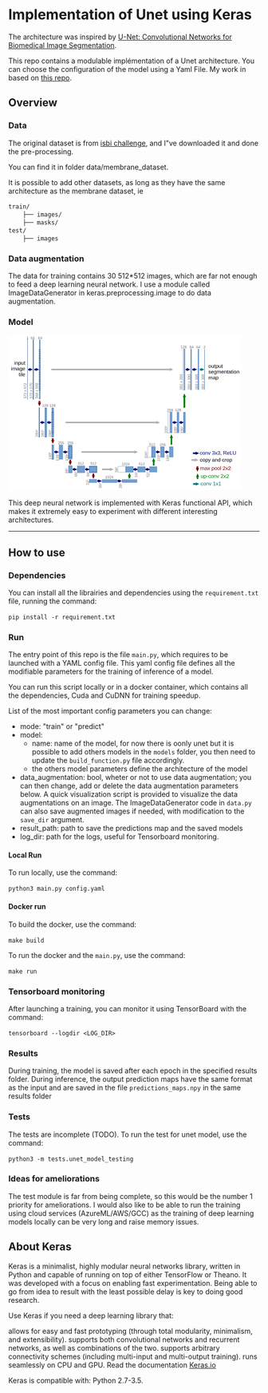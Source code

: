 # Implementation of Unet using Keras

The architecture was inspired by [U-Net: Convolutional Networks for Biomedical Image Segmentation](http://lmb.informatik.uni-freiburg.de/people/ronneber/u-net/).

This repo contains a modulable implémentation of a Unet architecture. You can choose the configuration of the model using a Yaml File. My work in based on [this repo](https://github.com/zhixuhao/unet).

## Overview

### Data

The original dataset is from [isbi challenge](http://brainiac2.mit.edu/isbi_challenge/), and I"ve downloaded it and done the pre-processing.

You can find it in folder data/membrane_dataset.

It is possible to add other datasets, as long as they have the same architecture as the membrane dataset, ie 
```
train/
    ├── images/
    ├── masks/
test/
    ├── images
```

### Data augmentation

The data for training contains 30 512*512 images, which are far not enough to feed a deep learning neural network. I use a module called ImageDataGenerator in keras.preprocessing.image to do data augmentation.


### Model

![img/u-net-architecture.png](img/u-net-architecture.png)

This deep neural network is implemented with Keras functional API, which makes it extremely easy to experiment with different interesting architectures.


---

## How to use

### Dependencies

You can install all the librairies and dependencies using the `requirement.txt` file, running the command: 

`pip install -r requirement.txt`

### Run 

The entry point of this repo is the file `main.py`, which requires to be launched with a YAML config file. This yaml config file defines all the modifiable parameters for the training of inference of a model. 

You can run this script locally or in a docker container, which contains all the dependencies, Cuda and CuDNN for training speedup.

List of the most important config parameters you can change:
- mode: "train" or "predict"
- model: 
    - name: name of the model, for now there is oonly unet but it is possible to add others models in the `models` folder, you then need to update the `build_function.py` file accordingly.
    - the others model parameters define the architecture of the model
- data_augmentation: bool, wheter or not to use data augmentation; you can then change, add or delete the data augmentation parameters below. A quick visualization script is provided to visualize the data augmentations on an image. The ImageDataGenerator code in `data.py` can also save augmented images if needed, with modification to the `save_dir` argument.
- result_path: path to save the predictions map and the saved models
- log_dir: path for the logs, useful for Tensorboard monitoring.


#### Local Run

To run locally, use the command:

`python3 main.py config.yaml`

#### Docker run

To build the docker, use the command:

`make build`

To run the docker and the `main.py`, use the command:

`make run`

### Tensorboard monitoring

After launching a training, you can monitor it using TensorBoard with the command:

`tensorboard --logdir <LOG_DIR>`

### Results

During training, the model is saved after each epoch in the specified results folder. During inference, the output prediction maps have the same format as the input and are saved in the file  `predictions_maps.npy` in the same results folder

### Tests

The tests are incomplete (TODO). To run the test for unet model, use the command:

`python3 -m tests.unet_model_testing`

### Ideas for ameliorations

The test module is far from being complete, so this would be the number 1 priority for ameliorations. I would also like to be able to run the training using cloud services (AzureML/AWS/GCC) as the training of deep learning models locally can be very long and raise memory issues. 

## About Keras

Keras is a minimalist, highly modular neural networks library, written in Python and capable of running on top of either TensorFlow or Theano. It was developed with a focus on enabling fast experimentation. Being able to go from idea to result with the least possible delay is key to doing good research.

Use Keras if you need a deep learning library that:

allows for easy and fast prototyping (through total modularity, minimalism, and extensibility).
supports both convolutional networks and recurrent networks, as well as combinations of the two.
supports arbitrary connectivity schemes (including multi-input and multi-output training).
runs seamlessly on CPU and GPU.
Read the documentation [Keras.io](http://keras.io/)

Keras is compatible with: Python 2.7-3.5.
